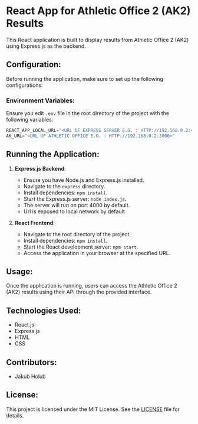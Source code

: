 # React App for Athletic Office 2 (AK2) Results

This React application is built to display results from Athletic Office 2 (AK2) using Express.js as the backend.

## Configuration:

Before running the application, make sure to set up the following configurations:

### Environment Variables:

Ensure you edit `.env` file in the root directory of the project with the following variables:

```js
REACT_APP_LOCAL_URL="<URL OF EXPRESS SERVER E.G. : HTTP://192.168.0.2:4000>"
AK_URL="<URL OF ATHLETIC OFFICE E.G. : HTTP://192.168.0.2:3000>" 
```


## Running the Application:

1. **Express.js Backend**:
    - Ensure you have Node.js and Express.js installed.
    - Navigate to the `express` directory.
    - Install dependencies: `npm install`.
    - Start the Express.js server: `node index.js`.
    - The server will run on port 4000 by default.
    - Url is exposed to local network by default

2. **React Frontend**:
    - Navigate to the root directory of the project.
    - Install dependencies: `npm install`.
    - Start the React development server: `npm start`.
    - Access the application in your browser at the specified URL.

## Usage:

Once the application is running, users can access the Athletic Office 2 (AK2) results using their API through the provided interface.

## Technologies Used:

- React.js
- Express.js
- HTML
- CSS

## Contributors:
- Jakub Holub

## License:

This project is licensed under the MIT License. See the [LICENSE](LICENSE) file for details.
